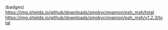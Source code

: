 (badges)
https://img.shields.io/github/downloads/smokycinnamon/psh_msh/total https://img.shields.io/github/downloads/smokycinnamon/psh_msh/v1.2.3/total
